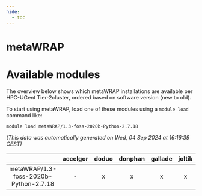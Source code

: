 ```yaml
---
hide:
  - toc
---
```


metaWRAP
========

# Available modules


The overview below shows which metaWRAP installations are available per HPC-UGent Tier-2cluster, ordered based on software version (new to old).

To start using metaWRAP, load one of these modules using a `module load` command like:

```shell
module load metaWRAP/1.3-foss-2020b-Python-2.7.18
```

*(This data was automatically generated on Wed, 04 Sep 2024 at 16:16:39 CEST)*  

| |accelgor|doduo|donphan|gallade|joltik|shinx|skitty|
| :---: | :---: | :---: | :---: | :---: | :---: | :---: | :---: |
|metaWRAP/1.3-foss-2020b-Python-2.7.18|-|x|x|x|x|-|x|
